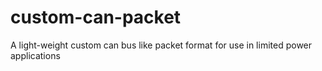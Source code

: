 # custom-can-packet
A light-weight custom can bus like packet format for use in limited power applications
